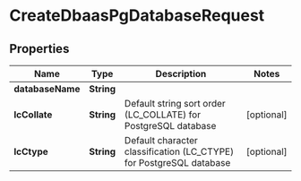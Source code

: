 

# CreateDbaasPgDatabaseRequest


## Properties

| Name | Type | Description | Notes |
|------------ | ------------- | ------------- | -------------|
|**databaseName** | **String** |  |  |
|**lcCollate** | **String** | Default string sort order (LC_COLLATE) for PostgreSQL database |  [optional] |
|**lcCtype** | **String** | Default character classification (LC_CTYPE) for PostgreSQL database |  [optional] |




